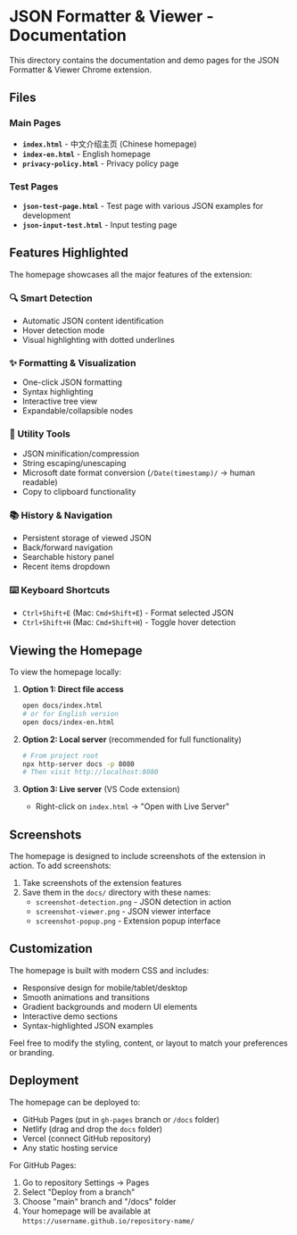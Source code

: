 # JSON Formatter & Viewer - Documentation

This directory contains the documentation and demo pages for the JSON Formatter & Viewer Chrome extension.

## Files

### Main Pages
- **`index.html`** - 中文介绍主页 (Chinese homepage)
- **`index-en.html`** - English homepage
- **`privacy-policy.html`** - Privacy policy page

### Test Pages
- **`json-test-page.html`** - Test page with various JSON examples for development
- **`json-input-test.html`** - Input testing page

## Features Highlighted

The homepage showcases all the major features of the extension:

### 🔍 Smart Detection
- Automatic JSON content identification
- Hover detection mode
- Visual highlighting with dotted underlines

### ✨ Formatting & Visualization  
- One-click JSON formatting
- Syntax highlighting
- Interactive tree view
- Expandable/collapsible nodes

### 🔧 Utility Tools
- JSON minification/compression
- String escaping/unescaping
- Microsoft date format conversion (`/Date(timestamp)/` → human readable)
- Copy to clipboard functionality

### 📚 History & Navigation
- Persistent storage of viewed JSON
- Back/forward navigation
- Searchable history panel
- Recent items dropdown

### ⌨️ Keyboard Shortcuts
- `Ctrl+Shift+E` (Mac: `Cmd+Shift+E`) - Format selected JSON
- `Ctrl+Shift+H` (Mac: `Cmd+Shift+H`) - Toggle hover detection

## Viewing the Homepage

To view the homepage locally:

1. **Option 1: Direct file access**
   ```bash
   open docs/index.html
   # or for English version
   open docs/index-en.html
   ```

2. **Option 2: Local server** (recommended for full functionality)
   ```bash
   # From project root
   npx http-server docs -p 8080
   # Then visit http://localhost:8080
   ```

3. **Option 3: Live server** (VS Code extension)
   - Right-click on `index.html` → "Open with Live Server"

## Screenshots

The homepage is designed to include screenshots of the extension in action. To add screenshots:

1. Take screenshots of the extension features
2. Save them in the `docs/` directory with these names:
   - `screenshot-detection.png` - JSON detection in action
   - `screenshot-viewer.png` - JSON viewer interface
   - `screenshot-popup.png` - Extension popup interface

## Customization

The homepage is built with modern CSS and includes:
- Responsive design for mobile/tablet/desktop
- Smooth animations and transitions
- Gradient backgrounds and modern UI elements
- Interactive demo sections
- Syntax-highlighted JSON examples

Feel free to modify the styling, content, or layout to match your preferences or branding.

## Deployment

The homepage can be deployed to:
- GitHub Pages (put in `gh-pages` branch or `/docs` folder)
- Netlify (drag and drop the `docs` folder)
- Vercel (connect GitHub repository)
- Any static hosting service

For GitHub Pages:
1. Go to repository Settings → Pages
2. Select "Deploy from a branch"
3. Choose "main" branch and "/docs" folder
4. Your homepage will be available at `https://username.github.io/repository-name/`
